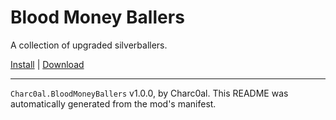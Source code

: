 # Blood Money Ballers

A collection of upgraded silverballers.

[Install](https://hitman-resources.netlify.app/smf-install-link/https://github.com/charc0al/BM_Ballers/releases/latest/download/mod.framework.zip) | [Download](https://github.com/charc0al/BM_Ballers/releases/latest/download/mod.framework.zip)

---

`Charc0al.BloodMoneyBallers` v1.0.0, by Charc0al. This README was automatically generated from the mod's manifest.
